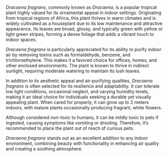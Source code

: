 _Dracaena fragrans_, commonly known as _Dracaena_, is a popular tropical plant highly valued for its ornamental appeal in indoor settings. Originating from tropical regions of Africa, this plant thrives in warm climates and is widely cultivated as a houseplant due to its low maintenance and attractive appearance. Its leaves are broad, glossy, and typically green with yellow or light green stripes, forming a dense foliage that adds a vibrant touch to indoor spaces.

_Dracaena fragrans_ is particularly appreciated for its ability to purify indoor air by removing toxins such as formaldehyde, benzene, and trichloroethylene. This makes it a favored choice for offices, homes, and other enclosed environments. The plant is known to thrive in indirect sunlight, requiring moderate watering to maintain its lush leaves.

In addition to its aesthetic appeal and air-purifying qualities, _Dracaena fragrans_ is often selected for its resilience and adaptability. It can tolerate low light conditions, occasional neglect, and varying humidity levels, making it an ideal choice for individuals seeking a durable yet visually appealing plant. When cared for properly, it can grow up to 2 meters indoors, with mature plants occasionally producing fragrant, white flowers.

Although considered non-toxic to humans, it can be mildly toxic to pets if ingested, causing symptoms like vomiting or drooling. Therefore, it’s recommended to place the plant out of reach of curious pets.

_Dracaena fragrans_ stands out as an excellent addition to any indoor environment, combining beauty with functionality in enhancing air quality and creating a soothing atmosphere.
